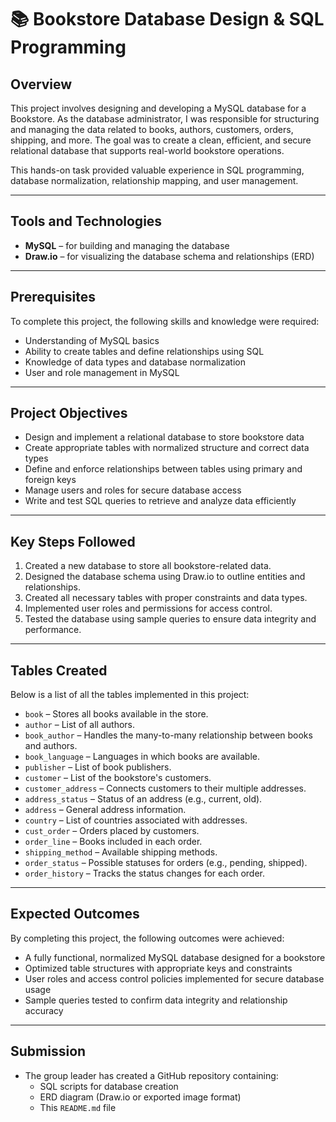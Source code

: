 # 📚 Bookstore Database Design & SQL Programming

## Overview

This project involves designing and developing a MySQL database for a Bookstore. As the database administrator, I was responsible for structuring and managing the data related to books, authors, customers, orders, shipping, and more. The goal was to create a clean, efficient, and secure relational database that supports real-world bookstore operations.

This hands-on task provided valuable experience in SQL programming, database normalization, relationship mapping, and user management.

---

## Tools and Technologies

- **MySQL** – for building and managing the database
- **Draw.io** – for visualizing the database schema and relationships (ERD)

---

## Prerequisites

To complete this project, the following skills and knowledge were required:

- Understanding of MySQL basics
- Ability to create tables and define relationships using SQL
- Knowledge of data types and database normalization
- User and role management in MySQL

---

## Project Objectives

- Design and implement a relational database to store bookstore data
- Create appropriate tables with normalized structure and correct data types
- Define and enforce relationships between tables using primary and foreign keys
- Manage users and roles for secure database access
- Write and test SQL queries to retrieve and analyze data efficiently

---

## Key Steps Followed

1. Created a new database to store all bookstore-related data.
2. Designed the database schema using Draw.io to outline entities and relationships.
3. Created all necessary tables with proper constraints and data types.
4. Implemented user roles and permissions for access control.
5. Tested the database using sample queries to ensure data integrity and performance.

---

## Tables Created

Below is a list of all the tables implemented in this project:

- `book` – Stores all books available in the store.
- `author` – List of all authors.
- `book_author` – Handles the many-to-many relationship between books and authors.
- `book_language` – Languages in which books are available.
- `publisher` – List of book publishers.
- `customer` – List of the bookstore's customers.
- `customer_address` – Connects customers to their multiple addresses.
- `address_status` – Status of an address (e.g., current, old).
- `address` – General address information.
- `country` – List of countries associated with addresses.
- `cust_order` – Orders placed by customers.
- `order_line` – Books included in each order.
- `shipping_method` – Available shipping methods.
- `order_status` – Possible statuses for orders (e.g., pending, shipped).
- `order_history` – Tracks the status changes for each order.

---

## Expected Outcomes

By completing this project, the following outcomes were achieved:

- A fully functional, normalized MySQL database designed for a bookstore
- Optimized table structures with appropriate keys and constraints
- User roles and access control policies implemented for secure database usage
- Sample queries tested to confirm data integrity and relationship accuracy

---

## Submission

- The group leader has created a GitHub repository containing:
  - SQL scripts for database creation
  - ERD diagram (Draw.io or exported image format)
  - This `README.md` file

